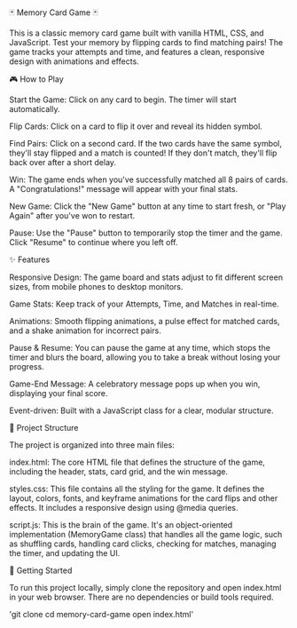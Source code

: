 🃏 Memory Card Game 🃏

This is a classic memory card game built with vanilla HTML, CSS, and JavaScript. Test your memory by flipping cards to find matching pairs! The game tracks your attempts and time, and features a clean, responsive design with animations and effects.

🎮 How to Play

Start the Game: Click on any card to begin. The timer will start automatically.

Flip Cards: Click on a card to flip it over and reveal its hidden symbol.

Find Pairs: Click on a second card. If the two cards have the same symbol, they'll stay flipped and a match is counted! If they don't match, they'll flip back over after a short delay.

Win: The game ends when you've successfully matched all 8 pairs of cards. A "Congratulations!" message will appear with your final stats.

New Game: Click the "New Game" button at any time to start fresh, or "Play Again" after you've won to restart.

Pause: Use the "Pause" button to temporarily stop the timer and the game. Click "Resume" to continue where you left off.

✨ Features

Responsive Design: The game board and stats adjust to fit different screen sizes, from mobile phones to desktop monitors.

Game Stats: Keep track of your Attempts, Time, and Matches in real-time.

Animations: Smooth flipping animations, a pulse effect for matched cards, and a shake animation for incorrect pairs.

Pause & Resume: You can pause the game at any time, which stops the timer and blurs the board, allowing you to take a break without losing your progress.

Game-End Message: A celebratory message pops up when you win, displaying your final score.

Event-driven: Built with a JavaScript class for a clear, modular structure.

📁 Project Structure

The project is organized into three main files:

index.html: The core HTML file that defines the structure of the game, including the header, stats, card grid, and the win message.

styles.css: This file contains all the styling for the game. It defines the layout, colors, fonts, and keyframe animations for the card flips and other effects. It includes a responsive design using @media queries.

script.js: This is the brain of the game. It's an object-oriented implementation (MemoryGame class) that handles all the game logic, such as shuffling cards, handling card clicks, checking for matches, managing the timer, and updating the UI.

🚀 Getting Started

To run this project locally, simply clone the repository and open index.html in your web browser. There are no dependencies or build tools required.

'git clone <repository-url>
cd memory-card-game
open index.html'
